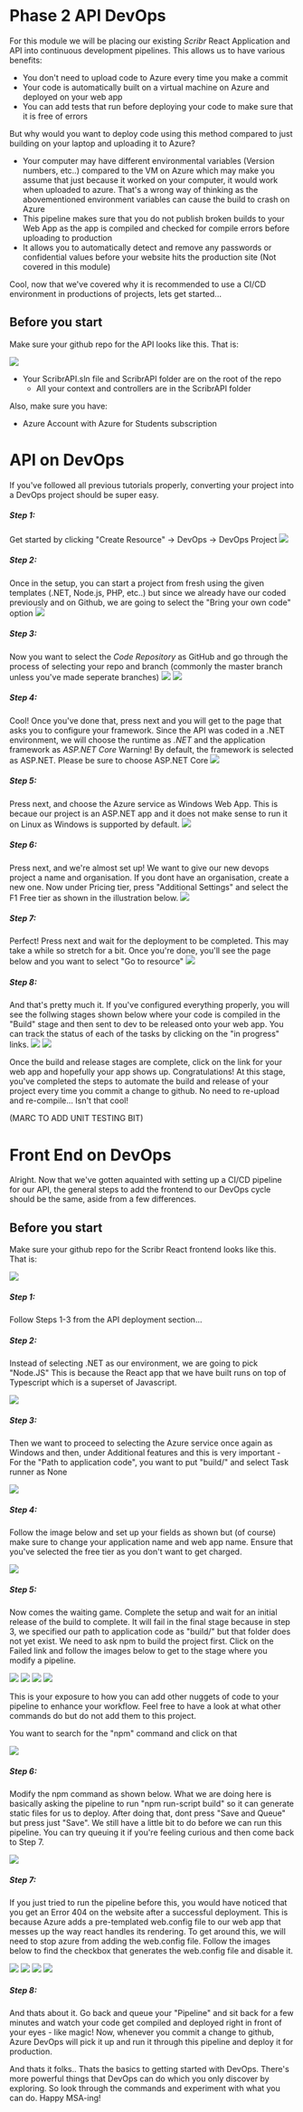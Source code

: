 # Phase 2 API DevOps

For this module we will be placing our existing <i>Scribr</i> React Application and API into continuous development pipelines. This allows us to have various benefits:
* You don't need to upload code to Azure every time you make a commit
* Your code is automatically built on a virtual machine on Azure and deployed on your web app
* You can add tests that run before deploying your code to make sure that it is free of errors

But why would you want to deploy code using this method compared to just building on your laptop and uploading it to Azure?
* Your computer may have different environmental variables (Version numbers, etc..) compared to the VM on Azure which may make you assume that just because it worked on your computer, it would work when uploaded to azure. That's a wrong way of thinking as the abovementioned environment variables can cause the build to crash on Azure
* This pipeline makes sure that you do not publish broken builds to your Web App as the app is compiled and checked for compile errors before uploading to production
* It allows you to automatically detect and remove any passwords or confidential values before your website hits the production site (Not covered in this module)

Cool, now that we've covered why it is recommended to use a CI/CD environment in productions of projects, lets get started...


## Before you start
Make sure your github repo for the API looks like this. That is:

![](https://i.imgur.com/IwD0sej.png)

* Your ScribrAPI.sln file and ScribrAPI folder are on the root of the repo
    * All your context and controllers are in the ScribrAPI folder

Also, make sure you have: 
* Azure Account with Azure for Students subscription



# API on DevOps
If you've followed all previous tutorials properly, converting your project into a DevOps project should be super easy.

##### Step 1:
Get started by clicking "Create Resource" -> DevOps -> DevOps Project
![](https://i.imgur.com/hIBoRZB.png)

##### Step 2:
Once in the setup, you can start a project from fresh using the given templates (.NET, Node.js, PHP, etc..) but since we already have our coded previously and on Github, we are going to select the "Bring your own code" option
![](https://i.imgur.com/cKXoTKs.png)

##### Step 3:
Now you want to select the *Code Repository* as GitHub and go through the process of selecting your repo and branch (commonly the master branch unless you've made seperate branches)
![](https://i.imgur.com/bn3sKOp.png)
![](https://i.imgur.com/RO1h0ED.png)

##### Step 4:
Cool! Once you've done that, press next and you will get to the page that asks you to configure your framework. Since the API was coded in a .NET environment, we will choose the runtime as *.NET* and the application framework as *ASP.NET Core*
Warning! By default, the framework is selected as ASP.NET. Please be sure to choose ASP.NET Core
![](https://i.imgur.com/PSWp0oO.png)

##### Step 5:
Press next, and choose the Azure service as Windows Web App. This is becaue our project is an ASP.NET app and it does not make sense to run it on Linux as Windows is supported by default.
![](https://i.imgur.com/sZhPK9m.png)

##### Step 6:
Press next, and we're almost set up! We want to give our new devops project a name and organisation. If you dont have an organisation, create a new one.
Now under Pricing tier, press "Additional Settings" and select the F1 Free tier as shown in the illustration below.
![](https://i.imgur.com/XRsGHJX.png)

##### Step 7:
Perfect! Press next and wait for the deployment to be completed. This may take a while so stretch for a bit.
Once you're done, you'll see the page below and you want to select "Go to resource"
![](https://i.imgur.com/W40AKwS.png)

##### Step 8:
And that's pretty much it. If you've configured everything properly, you will see the follwing stages shown below where your code is compiled in the "Build" stage and then sent to dev to be released onto your web app. You can track the status of each of the tasks by clicking on the "in progress" links.
![](https://i.imgur.com/M4TZnPp.png)
![](https://i.imgur.com/TXOSRhx.png)

Once the build and release stages are complete, click on the link for your web app and hopefully your app shows up. Congratulations! At this stage, you've completed the steps to automate the build and release of your project every time you commit a change to github. No need to re-upload and re-compile... Isn't that cool!

(MARC TO ADD UNIT TESTING BIT)

# Front End on DevOps
Alright. Now that we've gotten aquainted with setting up a CI/CD pipeline for our API, the general steps to add the frontend to our DevOps cycle should be the same, aside from a few differences. 

## Before you start
Make sure your github repo for the Scribr React frontend looks like this. That is:

![](https://i.imgur.com/av93kRl.png)

##### Step 1:
Follow Steps 1-3 from the API deployment section...

##### Step 2:
Instead of selecting .NET as our environment, we are going to pick "Node.JS" This is because the React app that we have built runs on top of Typescript which is a superset of Javascript.

![](https://i.imgur.com/r59h1Lb.png)

##### Step 3:
Then we want to proceed to selecting the Azure service once again as Windows and then, under Additional features and this is very important - For the "Path to application code", you want to put "build/" and select Task runner as None

![](https://i.imgur.com/jKkUJJO.png)

##### Step 4:
Follow the image below and set up your fields as shown but (of course) make sure to change your application name and web app name. Ensure that you've selected the free tier as you don't want to get charged.

![](https://i.imgur.com/j2yADbU.png)

##### Step 5:
Now comes the waiting game. Complete the setup and wait for an initial release of the build to complete. It will fail in the final stage because in step 3, we specified our path to application code as "build/" but that folder does not yet exist. We need to ask npm to build the project first. Click on the Failed link and follow the images below to get to the stage where you modify a pipeline.

![](https://i.imgur.com/so3wD8a.png)
![](https://i.imgur.com/nIHWnMO.png)
![](https://i.imgur.com/B0oyBbe.png)
![](https://i.imgur.com/Ehcd3va.png)

This is your exposure to how you can add other nuggets of code to your pipeline to enhance your workflow. Feel free to have a look at what other commands do but do not add them to this project.

You want to search for the "npm" command and click on that

![](https://i.imgur.com/4ldaTQQ.png)

##### Step 6:
Modify the npm command as shown below. What we are doing here is basically asking the pipeline to run "npm run-script build" so it can generate static files for us to deploy. After doing that, dont press "Save and Queue" but press just "Save". We still have a little bit to do before we can run this pipeline. You can try queuing it if you're feeling curious and then come back to Step 7.

![](https://i.imgur.com/72sIM8h.png)

##### Step 7:
If you just tried to run the pipeline before this, you would have noticed that you get an Error 404 on the website after a successful deployment. This is because Azure adds a pre-templated web.config file to our web app that messes up the way react handles its rendering. To get around this, we will need to stop azure from adding the web.config file. Follow the images below to find the checkbox that generates the web.config file and disable it.

![](https://i.imgur.com/Ijopp9x.png)
![](https://i.imgur.com/abPJ1tg.png)
![](https://i.imgur.com/j6YRaY7.png)
![](https://i.imgur.com/pGB4jiI.png)

##### Step 8:
And thats about it. Go back and queue your "Pipeline" and sit back for a few minutes and watch your code get compiled and deployed right in front of your eyes - like magic! 
Now, whenever you commit a change to github, Azure DevOps will pick it up and run it through this pipeline and deploy it for production.

And thats it folks.. Thats the basics to getting started with DevOps. There's more powerful things that DevOps can do which you only discover by exploring. So look through the commands and experiment with what you can do. Happy MSA-ing!

